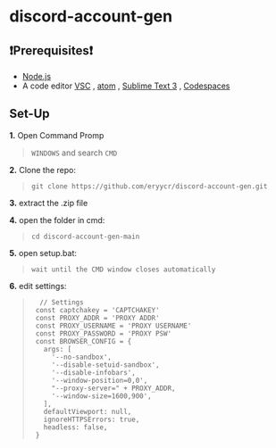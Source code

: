# discord-account-gen

## ❗Prerequisites❗
- [Node.js](https://nodejs.org/en/download/)
- A code editor [VSC](https://code.visualstudio.com/) , [atom](https://atom.io/) , [Sublime Text 3](http://www.sublimetext.com/) , [Codespaces](https://github.com/features/codespaces)

## Set-Up

**1.** Open Command Promp
> `WINDOWS` and search `CMD`

 **2.** Clone the repo:
 > `git clone https://github.com/eryycr/discord-account-gen.git`

**3.** extract the .zip file

**4.** open the folder in cmd:
> `cd discord-account-gen-main`

**5.** open setup.bat:
> `wait until the CMD window closes automatically`

**6.** edit settings:
> ```
>   // Settings
>  const captchakey = 'CAPTCHAKEY'
>  const PROXY_ADDR = 'PROXY ADDR'
>  const PROXY_USERNAME = 'PROXY USERNAME'
>  const PROXY_PASSWORD = 'PROXY PSW'
>  const BROWSER_CONFIG = {
>    args: [
>      '--no-sandbox',
>      '--disable-setuid-sandbox',
>      '--disable-infobars',
>      '--window-position=0,0',
>      "--proxy-server=" + PROXY_ADDR,
>      '--window-size=1600,900',
>    ],
>    defaultViewport: null,
>    ignoreHTTPSErrors: true,
>    headless: false,
>  }
> ```
